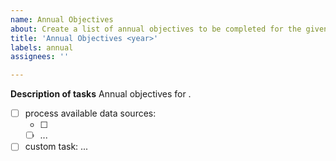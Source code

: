 ```yaml
---
name: Annual Objectives
about: Create a list of annual objectives to be completed for the given year
title: 'Annual Objectives <year>'
labels: annual
assignees: ''

---
```


**Description of tasks**
Annual objectives for <year>.
- [ ] process available data sources:
  - [ ] <source>
  - [ ] ...
- [ ] custom task: ...
